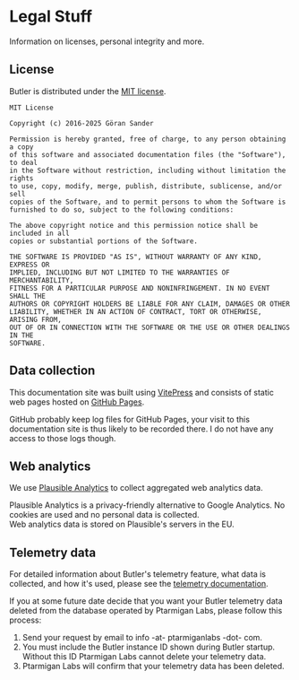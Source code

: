 # Legal Stuff

Information on licenses, personal integrity and more.

## License

Butler is distributed under the [MIT license](https://en.wikipedia.org/wiki/MIT_License).

```
MIT License

Copyright (c) 2016-2025 Göran Sander

Permission is hereby granted, free of charge, to any person obtaining a copy
of this software and associated documentation files (the "Software"), to deal
in the Software without restriction, including without limitation the rights
to use, copy, modify, merge, publish, distribute, sublicense, and/or sell
copies of the Software, and to permit persons to whom the Software is
furnished to do so, subject to the following conditions:

The above copyright notice and this permission notice shall be included in all
copies or substantial portions of the Software.

THE SOFTWARE IS PROVIDED "AS IS", WITHOUT WARRANTY OF ANY KIND, EXPRESS OR
IMPLIED, INCLUDING BUT NOT LIMITED TO THE WARRANTIES OF MERCHANTABILITY,
FITNESS FOR A PARTICULAR PURPOSE AND NONINFRINGEMENT. IN NO EVENT SHALL THE
AUTHORS OR COPYRIGHT HOLDERS BE LIABLE FOR ANY CLAIM, DAMAGES OR OTHER
LIABILITY, WHETHER IN AN ACTION OF CONTRACT, TORT OR OTHERWISE, ARISING FROM,
OUT OF OR IN CONNECTION WITH THE SOFTWARE OR THE USE OR OTHER DEALINGS IN THE
SOFTWARE.
```

## Data collection

This documentation site was built using [VitePress](https://vitepress.dev/) and consists of static web pages hosted on [GitHub Pages](https://pages.github.com/).

GitHub probably keep log files for GitHub Pages, your visit to this documentation site is thus likely to be recorded there. I do not have any access to those logs though.

## Web analytics

We use [Plausible Analytics](https://plausible.io/) to collect aggregated web analytics data.

Plausible Analytics is a privacy-friendly alternative to Google Analytics. No cookies are used and no personal data is collected.  
Web analytics data is stored on Plausible's servers in the EU.

## Telemetry data

For detailed information about Butler's telemetry feature, what data is collected, and how it's used, please see the [telemetry documentation](/docs/about/telemetry/).

If you at some future date decide that you want your Butler telemetry data deleted from the database operated by Ptarmigan Labs, please follow this process:

1. Send your request by email to info -at- ptarmiganlabs -dot- com.
2. You must include the Butler instance ID shown during Butler startup. Without this ID Ptarmigan Labs cannot delete your telemetry data.
3. Ptarmigan Labs will confirm that your telemetry data has been deleted.
